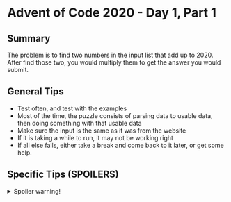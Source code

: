 # Advent of Code 2020 - Day 1, Part 1

## Summary
The problem is to find two numbers in the input list that add up to 2020. After find those two, you would multiply them to get the answer you would submit.

## General Tips
- Test often, and test with the examples
- Most of the time, the puzzle consists of parsing data to usable data, then doing something with that usable data
- Make sure the input is the same as it was from the website
- If it is taking a while to run, it may not be working right
- If all else fails, either take a break and come back to it later, or get some help.

## Specific Tips (SPOILERS)
<details> <summary>Spoiler warning!</summary>
- Try thinking about how to match each element with every other one and see what the result would be if you added them
- Since it is addition, you can try the opposite to find the number it would need to add to 2020 (ex. 2020 - 1721 = 299, like the example)
</details>